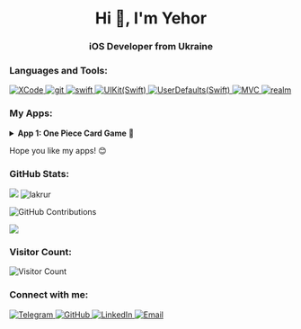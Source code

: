 <h1 align="center">Hi 👋, I'm Yehor</h1>
<h3 align="center">iOS Developer from Ukraine</h3>

<h3 align="left">Languages and Tools:</h3>
<p align="left">
  <a href="https://developer.apple.com/xcode/" target="_blank" rel="noreferrer">
        <img src="https://img.shields.io/badge/Xcode-blue?style=for-the-badge&logo=xcode&logoColor=white" alt="XCode"/>
    </a>
  <a href="https://git-scm.com/" target="_blank" rel="noreferrer">
        <img src="https://img.shields.io/badge/git-red?style=for-the-badge&logo=git&logoColor=white" alt="git"/>
    </a>
  <a href="https://developer.apple.com/swift/" target="_blank" rel="noreferrer">
        <img src="https://img.shields.io/badge/swift-orange?style=for-the-badge&logo=swift&logoColor=white" alt="swift"/>
    </a>
    <a href="https://developer.apple.com/documentation/uikit" target="_blank" rel="noreferrer">
        <img src="https://img.shields.io/badge/UIKit-orange?style=for-the-badge&logo=swift&logoColor=white" alt="UIKit(Swift)">
    </a>
    <a href="https://developer.apple.com/documentation/foundation/userdefaults" target="_blank" rel="noreferrer">
        <img src="https://img.shields.io/badge/UserDefaults-orange?style=for-the-badge&logo=swift&logoColor=white" alt="UserDefaults(Swift)">
    </a>
  <a href="https://developer.apple.com/library/archive/documentation/General/Conceptual/DevPedia-CocoaCore/MVC.html" target="_blank" rel="noreferrer">
        <img src="https://img.shields.io/badge/MVC-orange?style=for-the-badge&logo=swift&logoColor=white" alt="MVC">
    </a>
    <a href="https://realm.io/" target="_blank" rel="noreferrer">
        <img src="https://img.shields.io/badge/realm-black?style=for-the-badge&logo=realm&logoColor=white" alt="realm"/>
    </a>
</p>
    <h3 align="left">My Apps:</h3>
<details>
<summary><strong>App 1: One Piece Card Game</strong> 📱</summary>
  <p>This is match game in the One Piece universe. Written in swift language using: UIKit, Realm, UserDefaults, AVFoundation. Find out more details about this app and see the code <a href="https://github.com/Lakrur/OnePieceCardGame">here.</a> </p>
</details>

<p align="left">Hope you like my apps! 😊</p>
</p>
<h3 align="left">GitHub Stats:</h3>
<p>
  <img src="https://github-readme-stats.vercel.app/api?username=lakrur&show_icons=true&theme=tokyonight&border_color=61dafb&hide_border=true" />
   <img src="https://github-readme-streak-stats.herokuapp.com/?user=lakrur&theme=tokyonight&border=61dafb&hide_border=true" alt="lakrur" />
</p>
<p align="left">
    <img src="https://github-profile-trophy.vercel.app/?username=Lakrur&theme=onedark" alt="GitHub Contributions">
</p>
<p align="left">
    <img src="https://github-readme-stats.vercel.app/api/top-langs/?username=Lakrur&theme=tokyonight&layout=compact">
</p>
<h3 align="left">Visitor Count:</h3>
<p align="left">
  <img src="https://profile-counter.glitch.me/Lakrur/count.svg" alt="Visitor Count">
</p>

<h3 align="left">Connect with me:</h3>
<p align="left">
   <a href="https://t.me/lakrur" target="_blank" rel="noreferrer">
        <img alt="Telegram" src="https://img.shields.io/badge/Telegram-lakrur-blue?style=flat-square&logo=telegram&logoColor=white">
    </a>
    <a href="https://github.com/Lakrur" target="_blank" rel="noreferrer">
        <img alt="GitHub" src="https://img.shields.io/badge/GitHub-Lakrur-blue?style=flat-square&logo=github&logoColor=white">
    </a>
    <a href="https://www.linkedin.com/in/yehor-krupiei-0a7965267/" target="_blank" rel="noreferrer">
        <img alt="LinkedIn" src="https://img.shields.io/badge/LinkedIn-Yehor%20Krupiei-blue?style=flat-square&logo=linkedin&logoColor=white">
    </a>
    <a href="mailto:yehorkrupiei@gmail.com">
        <img alt="Email" src="https://img.shields.io/badge/Email-yehorkrupiei@gmail.com-red?style=flat-square&logo=gmail&logoColor=white">
    </a>
</p>
